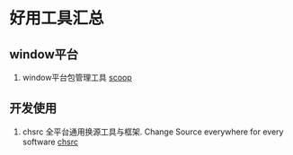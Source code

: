 # 好用工具汇总

## window平台

1. window平台包管理工具
[scoop](https://scoop.sh/#/)

## 开发使用

1. chsrc 全平台通用换源工具与框架. Change Source everywhere for every software
[chsrc](https://github.com/RubyMetric/chsrc)
